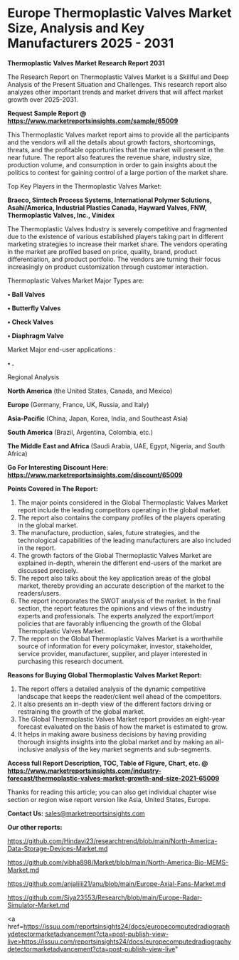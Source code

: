 # Europe Thermoplastic Valves Market Size, Analysis and Key Manufacturers 2025 - 2031

<strong>Thermoplastic Valves Market Research Report 2031</strong>

The Research Report on Thermoplastic Valves Market is a Skillful and Deep Analysis of the Present Situation and Challenges. This research report also analyzes other important trends and market drivers that will affect market growth over 2025-2031.

<strong>Request Sample Report @ <a href=https://www.marketreportsinsights.com/sample/65009>https://www.marketreportsinsights.com/sample/65009</a></strong>

This Thermoplastic Valves market report aims to provide all the participants and the vendors will all the details about growth factors, shortcomings, threats, and the profitable opportunities that the market will present in the near future. The report also features the revenue share, industry size, production volume, and consumption in order to gain insights about the politics to contest for gaining control of a large portion of the market share.

Top Key Players in the Thermoplastic Valves Market:

<strong>Braeco, Simtech Process Systems, International Polymer Solutions, Asahi/America, Industrial Plastics Canada, Hayward Valves, FNW, Thermoplastic Valves, Inc., Vinidex</strong>

The Thermoplastic Valves Industry is severely competitive and fragmented due to the existence of various established players taking part in different marketing strategies to increase their market share. The vendors operating in the market are profiled based on price, quality, brand, product differentiation, and product portfolio. The vendors are turning their focus increasingly on product customization through customer interaction.

Thermoplastic Valves Market Major Types are:

<strong>• Ball Valves

• Butterfly Valves

• Check Valves

• Diaphragm Valve</strong>

Market Major end-user applications :

<strong>• .</strong>

Regional Analysis

</u><strong><b>North America</b></strong> (the United States, Canada, and Mexico)

<strong><b>Europe </b></strong>(Germany, France, UK, Russia, and Italy)

<strong><b>Asia-Pacific</b></strong> (China, Japan, Korea, India, and Southeast Asia)

<strong><b>South America</b></strong> (Brazil, Argentina, Colombia, etc.)

<strong><b>The Middle East and Africa</b></strong> (Saudi Arabia, UAE, Egypt, Nigeria, and South Africa)

<strong>Go For Interesting Discount Here: <a href=https://www.marketreportsinsights.com/discount/65009>https://www.marketreportsinsights.com/discount/65009</a></strong>

<strong>Points Covered in The Report:</strong>
<ol>
  <li>The major points considered in the Global Thermoplastic Valves Market report include the leading competitors operating in the global market.</li>
  <li>The report also contains the company profiles of the players operating in the global market.</li>
  <li>The manufacture, production, sales, future strategies, and the technological capabilities of the leading manufacturers are also included in the report.</li>
  <li>The growth factors of the Global Thermoplastic Valves Market are explained in-depth, wherein the different end-users of the market are discussed precisely.</li>
  <li>The report also talks about the key application areas of the global market, thereby providing an accurate description of the market to the readers/users.</li>
  <li>The report incorporates the SWOT analysis of the market. In the final section, the report features the opinions and views of the industry experts and professionals. The experts analyzed the export/import policies that are favorably influencing the growth of the Global Thermoplastic Valves Market.</li>
  <li>The report on the Global Thermoplastic Valves Market is a worthwhile source of information for every policymaker, investor, stakeholder, service provider, manufacturer, supplier, and player interested in purchasing this research document.</li>
</ol>
<strong>Reasons for Buying Global Thermoplastic Valves Market Report:</strong>

<ol>
  <li>The report offers a detailed analysis of the dynamic competitive landscape that keeps the reader/client well ahead of the competitors.</li>
  <li>It also presents an in-depth view of the different factors driving or restraining the growth of the global market.</li>
  <li>The Global Thermoplastic Valves Market report provides an eight-year forecast evaluated on the basis of how the market is estimated to grow.</li>
  <li>It helps in making aware business decisions by having providing thorough insights insights into the global market and by making an all-inclusive analysis of the key market segments and sub-segments.</li>
</ol>
<strong>Access full Report Description, TOC, Table of Figure, Chart, etc. @ <a href=https://www.marketreportsinsights.com/industry-forecast/thermoplastic-valves-market-growth-and-size-2021-65009>https://www.marketreportsinsights.com/industry-forecast/thermoplastic-valves-market-growth-and-size-2021-65009</a></strong>


Thanks for reading this article; you can also get individual chapter wise section or region wise report version like Asia, United States, Europe.

<strong>Contact Us:</strong>
sales@marketreportsinsights.com

<strong>Our other reports:</strong>

<a href=https://github.com/Hindavi23/researchtrend/blob/main/North-America-Data-Storage-Devices-Market.md>https://github.com/Hindavi23/researchtrend/blob/main/North-America-Data-Storage-Devices-Market.md</a>

<a href=https://github.com/vibha898/Market/blob/main/North-America-Bio-MEMS-Market.md>https://github.com/vibha898/Market/blob/main/North-America-Bio-MEMS-Market.md</a>

<a href=https://github.com/anjaliiii21/anu/blob/main/Europe-Axial-Fans-Market.md>https://github.com/anjaliiii21/anu/blob/main/Europe-Axial-Fans-Market.md</a>

<a href=https://github.com/Siya23553/Research/blob/main/Europe-Radar-Simulator-Market.md>https://github.com/Siya23553/Research/blob/main/Europe-Radar-Simulator-Market.md</a>

<a href=https://issuu.com/reportsinsights24/docs/europecomputedradiographydetectormarketadvancement?cta=post-publish-view-live>https://issuu.com/reportsinsights24/docs/europecomputedradiographydetectormarketadvancement?cta=post-publish-view-live</a>"
